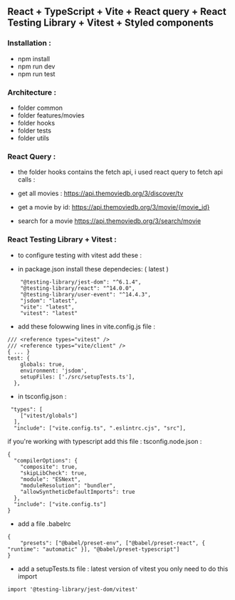 ## React + TypeScript + Vite + React query + React Testing Library + Vitest + Styled components

### Installation :
- npm install
- npm run dev
- npm run test

### Architecture :

- folder common
- folder features/movies
- folder hooks
- folder tests
- folder utils

### React Query : 

- the folder hooks contains the fetch api, i used react query to fetch api calls :

- get all movies : https://api.themoviedb.org/3/discover/tv
- get a movie by id: https://api.themoviedb.org/3/movie/{movie_id}
- search for a movie https://api.themoviedb.org/3/search/movie

### React Testing Library + Vitest :

- to configure testing with vitest add these : 

- in package.json install these dependecies: ( latest )

```
    "@testing-library/jest-dom": "^6.1.4",
    "@testing-library/react": "^14.0.0",
    "@testing-library/user-event": "^14.4.3",
    "jsdom": "latest",
    "vite": "latest",
    "vitest": "latest"
```

- add these folowwing lines in vite.config.js file : 
```
/// <reference types="vitest" />
/// <reference types="vite/client" />
{ ... } 
test: {
    globals: true,
    environment: 'jsdom',
    setupFiles: ['./src/setupTests.ts'],
  },

```

- in tsconfig.json :
  
```
 "types": [
    ["vitest/globals"]
  ],
  "include": ["vite.config.ts", ".eslintrc.cjs", "src"],
```
if you're working with typescript add this file : tsconfig.node.json : 

```
{
  "compilerOptions": {
    "composite": true,
    "skipLibCheck": true,
    "module": "ESNext",
    "moduleResolution": "bundler",
    "allowSyntheticDefaultImports": true
  },
  "include": ["vite.config.ts"]
}

```

- add a file .babelrc 
```
{
    "presets": ["@babel/preset-env", ["@babel/preset-react", { "runtime": "automatic" }], "@babel/preset-typescript"]
}
```

- add a setupTests.ts file : latest version of vitest you only need to do this import
```
import '@testing-library/jest-dom/vitest'
```
